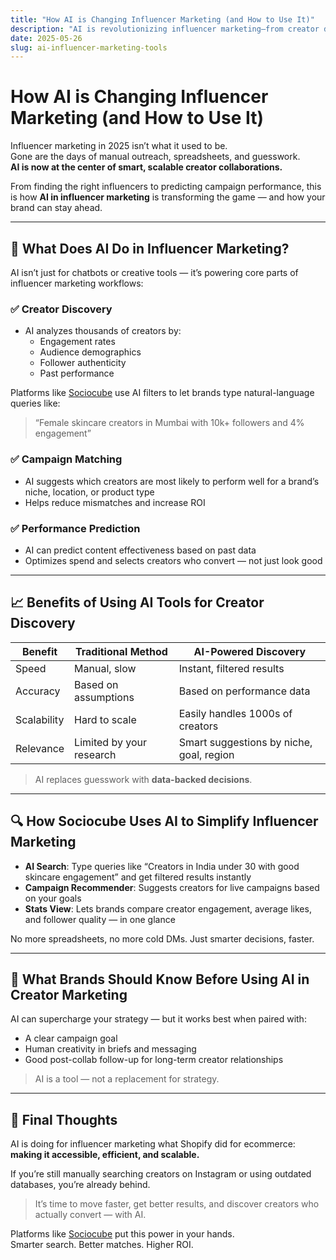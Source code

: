 ```yaml
---
title: "How AI is Changing Influencer Marketing (and How to Use It)"
description: "AI is revolutionizing influencer marketing—from creator discovery to campaign performance. Learn how brands are using AI tools to streamline collabs in 2025."
date: 2025-05-26
slug: ai-influencer-marketing-tools
---
```


# How AI is Changing Influencer Marketing (and How to Use It)

Influencer marketing in 2025 isn’t what it used to be.  
Gone are the days of manual outreach, spreadsheets, and guesswork.  
**AI is now at the center of smart, scalable creator collaborations.**

From finding the right influencers to predicting campaign performance, this is how **AI in influencer marketing** is transforming the game — and how your brand can stay ahead.

---

## 🤖 What Does AI Do in Influencer Marketing?

AI isn’t just for chatbots or creative tools — it’s powering core parts of influencer marketing workflows:

### ✅ Creator Discovery
- AI analyzes thousands of creators by:
    - Engagement rates
    - Audience demographics
    - Follower authenticity
    - Past performance

Platforms like [Sociocube](https://sociocube.com) use AI filters to let brands type natural-language queries like:
> “Female skincare creators in Mumbai with 10k+ followers and 4% engagement”

### ✅ Campaign Matching
- AI suggests which creators are most likely to perform well for a brand’s niche, location, or product type
- Helps reduce mismatches and increase ROI

### ✅ Performance Prediction
- AI can predict content effectiveness based on past data
- Optimizes spend and selects creators who convert — not just look good

---

## 📈 Benefits of Using AI Tools for Creator Discovery

| Benefit              | Traditional Method        | AI-Powered Discovery        |
|----------------------|---------------------------|-----------------------------|
| Speed                | Manual, slow               | Instant, filtered results   |
| Accuracy             | Based on assumptions       | Based on performance data   |
| Scalability          | Hard to scale               | Easily handles 1000s of creators |
| Relevance            | Limited by your research   | Smart suggestions by niche, goal, region |

> AI replaces guesswork with **data-backed decisions**.

---

## 🔍 How Sociocube Uses AI to Simplify Influencer Marketing

- **AI Search**: Type queries like “Creators in India under 30 with good skincare engagement” and get filtered results instantly
- **Campaign Recommender**: Suggests creators for live campaigns based on your goals
- **Stats View**: Lets brands compare creator engagement, average likes, and follower quality — in one glance

No more spreadsheets, no more cold DMs. Just smarter decisions, faster.

---

## 🧠 What Brands Should Know Before Using AI in Creator Marketing

AI can supercharge your strategy — but it works best when paired with:
- A clear campaign goal
- Human creativity in briefs and messaging
- Good post-collab follow-up for long-term creator relationships

> AI is a tool — not a replacement for strategy.

---

## 🏁 Final Thoughts

AI is doing for influencer marketing what Shopify did for ecommerce: **making it accessible, efficient, and scalable.**

If you’re still manually searching creators on Instagram or using outdated databases, you’re already behind.

> It’s time to move faster, get better results, and discover creators who actually convert — with AI.

Platforms like [Sociocube](https://sociocube.com) put this power in your hands.  
Smarter search. Better matches. Higher ROI.
